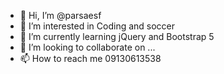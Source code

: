 - 👋 Hi, I’m @parsaesf
- 👀 I’m interested in Coding and soccer 
- 🌱 I’m currently learning jQuery and Bootstrap 5
- 💞️ I’m looking to collaborate on ...
- 📫 How to reach me 09130613538

<!---
parsaesf/parsaesf is a ✨ special ✨ repository because its `README.md` (this file) appears on your GitHub profile.
You can click the Preview link to take a look at your changes.
--->
